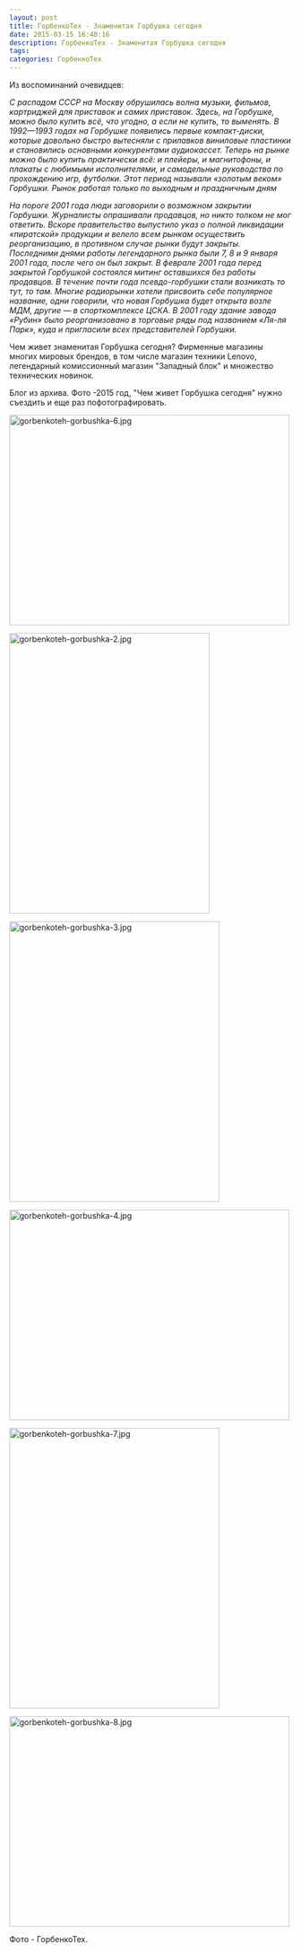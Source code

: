 ```yaml
---
layout: post
title: ГорбенкоТех - Знаменитая Горбушка сегодня
date: 2015-03-15 16:40:16
description: ГорбенкоТех - Знаменитая Горбушка сегодня
tags: 
categories: ГорбенкоТех
---
```


Из воспоминаний очевидцев:

<em>С распадом СССР на Москву обрушилась волна музыки, фильмов, картриджей для приставок и самих приставок. Здесь, на Горбушке, можно было купить всё, что угодно, а если не купить, то выменять.
В 1992—1993 годах на Горбушке появились первые компакт-диски, которые довольно быстро вытесняли с прилавков виниловые пластинки и становились основными конкурентами аудиокассет. Теперь на рынке можно было купить практически всё: и плейеры, и магнитофоны, и плакаты с любимыми исполнителями, и самодельные руководства по прохождению игр, футболки. Этот период называли «золотым веком» Горбушки.
Рынок работал только по выходным и праздничным дням</em>

<em>На пороге 2001 года люди заговорили о возможном закрытии Горбушки. Журналисты опрашивали продавцов, но никто толком не мог ответить. Вскоре правительство выпустило указ о полной ликвидации «пиратской» продукции и велело всем рынкам осуществить реорганизацию, в противном случае рынки будут закрыты. Последними днями работы легендарного рынка были 7, 8 и 9 января 2001 года, после чего он был закрыт.
В феврале 2001 года перед закрытой Горбушкой состоялся митинг оставшихся без работы продавцов.
В течение почти года псевдо-горбушки стали возникать то тут, то там. Многие радиорынки хотели присвоить себе популярное название, одни говорили, что новая Горбушка будет открыта возле МДМ, другие — в спорткомплексе ЦСКА.
В 2001 году здание завода «Рубин» было реорганизовано в торговые ряды под названием «Ля-ля Парк», куда и пригласили всех представителей Горбушки.</em>


Чем живет знаменитая Горбушка сегодня? Фирменные магазины многих мировых брендов, в том числе магазин техники Lenovo, легендарный комиссионный магазин "Западный блок" и множество технических новинок.

Блог из архива. Фото -2015 год,  "Чем живет Горбушка сегодня" нужно съездить и еще раз пофотографировать.

<a href="https://fotki.yandex.ru/next/users/roman-gorbenko/album/160495/view/691961?page=0" target="_blank"><img title="gorbenkoteh-gorbushka-6.jpg" src="https://img-fotki.yandex.ru/get/5503/18471615.7a/0_a8ef9_5d72133c_L.jpg" alt="gorbenkoteh-gorbushka-6.jpg" width="500" height="375" border="0" /></a>

<a href="https://fotki.yandex.ru/next/users/roman-gorbenko/album/160495/view/691957?page=0" target="_blank"><img src="https://img-fotki.yandex.ru/get/6837/18471615.79/0_a8ef5_3b22fa71_L.jpg" width="357" height="500" border="0" title="gorbenkoteh-gorbushka-2.jpg" alt="gorbenkoteh-gorbushka-2.jpg"/></a>

<a href="https://fotki.yandex.ru/next/users/roman-gorbenko/album/160495/view/691958?page=0" target="_blank"><img src="https://img-fotki.yandex.ru/get/4421/18471615.7a/0_a8ef6_9f1c2781_L.jpg" width="375" height="500" border="0" title="gorbenkoteh-gorbushka-3.jpg" alt="gorbenkoteh-gorbushka-3.jpg"/></a>

<a href="https://fotki.yandex.ru/next/users/roman-gorbenko/album/160495/view/691959?page=0" target="_blank"><img src="https://img-fotki.yandex.ru/get/5413/18471615.79/0_a8ef7_9b508a1a_L.jpg" width="500" height="375" border="0" title="gorbenkoteh-gorbushka-4.jpg" alt="gorbenkoteh-gorbushka-4.jpg"/></a>

<a href="https://fotki.yandex.ru/next/users/roman-gorbenko/album/160495/view/691962?page=0" target="_blank"><img src="https://img-fotki.yandex.ru/get/15522/18471615.79/0_a8efa_8d615988_L.jpg" width="375" height="500" border="0" title="gorbenkoteh-gorbushka-7.jpg" alt="gorbenkoteh-gorbushka-7.jpg"/></a>

<a href="https://fotki.yandex.ru/next/users/roman-gorbenko/album/160495/view/691963?page=0" target="_blank"><img src="https://img-fotki.yandex.ru/get/4410/18471615.7a/0_a8efb_a236be10_L.jpg" width="500" height="375" border="0" title="gorbenkoteh-gorbushka-8.jpg" alt="gorbenkoteh-gorbushka-8.jpg"/></a>

Фото - ГорбенкоТех.